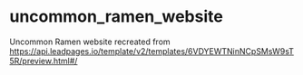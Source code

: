 # uncommon_ramen_website
Uncommon Ramen website recreated from https://api.leadpages.io/template/v2/templates/6VDYEWTNinNCpSMsW9sT5R/preview.html#/


